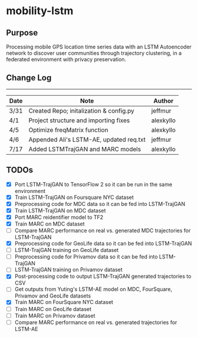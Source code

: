 # mobility-lstm

## Purpose

Processing mobile GPS location time series data with an LSTM Autoencoder network
to discover user communities through trajectory clustering, in a federated
environment with privacy preservation.

## Change Log

---

| Date | Note                                    | Author    |
| ---- | --------------------------------------- | --------- |
| 3/31 | Created Repo; initalization & config.py | jeffmur   |
| 4/1  | Project structure and importing fixes   | alexkyllo |
| 4/5  | Optimize freqMatrix function            | alexkyllo |
| 4/6  | Appended Ali's LSTM-AE, updated req.txt | jeffmur   |
| 7/17 | Added LSTMTrajGAN and MARC models       | alexkyllo |

## TODOs

- [x] Port LSTM-TrajGAN to TensorFlow 2 so it can be run in the same environment
- [x] Train LSTM-TrajGAN on Foursquare NYC dataset
- [x] Preprocessing code for MDC data so it can be fed into LSTM-TrajGAN
- [x] Train LSTM-TrajGAN on MDC dataset
- [x] Port MARC reidentifier model to TF2
- [x] Train MARC on MDC dataset
- [ ] Compare MARC performance on real vs. generated MDC trajectories for LSTM-TrajGAN
- [x] Preprocessing code for GeoLife data so it can be fed into LSTM-TrajGAN
- [ ] LSTM-TrajGAN training on GeoLife dataset
- [ ] Preprocessing code for Privamov data so it can be fed into LSTM-TrajGAN
- [ ] LSTM-TrajGAN training on Privamov dataset
- [x] Post-processing code to output LSTM-TrajGAN generated trajectories to CSV
- [ ] Get outputs from Yuting's LSTM-AE model on MDC, FourSquare, Privamov and GeoLife datasets
- [x] Train MARC on FourSquare NYC dataset
- [ ] Train MARC on GeoLife dataset
- [ ] Train MARC on Privamov dataset
- [ ] Compare MARC performance on real vs. generated trajectories for LSTM-AE
